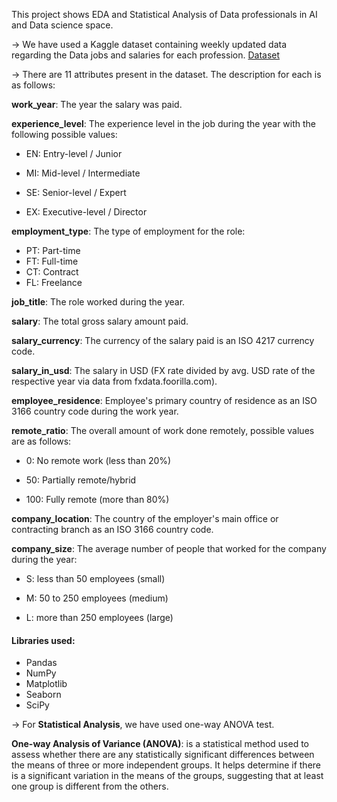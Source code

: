 This project shows EDA and Statistical Analysis of Data professionals in AI and Data science space. 

-> We have used a Kaggle dataset containing weekly updated data regarding the Data jobs and salaries for each profession. [Dataset](https://www.kaggle.com/datasets/lorenzovzquez/data-jobs-salaries/data?select=salaries.csv)

-> There are 11 attributes present in the dataset. The description for each is as follows:

**work_year**: The year the salary was paid.

**experience_level**: The experience level in the job during the year with the following possible values:

- EN: Entry-level / Junior

- MI: Mid-level / Intermediate

- SE: Senior-level / Expert

- EX: Executive-level / Director

**employment_type**: The type of employment for the role:
- PT: Part-time
- FT: Full-time
- CT: Contract
- FL: Freelance

**job_title**: The role worked during the year.

**salary**: The total gross salary amount paid.

**salary_currency**: The currency of the salary paid is an ISO 4217 currency code.

**salary_in_usd**: The salary in USD (FX rate divided by avg. USD rate of the respective year via data from fxdata.foorilla.com).

**employee_residence**: Employee's primary country of residence as an ISO 3166 country code during the work year.

**remote_ratio**: The overall amount of work done remotely, possible values are as follows:

- 0: No remote work (less than 20%)

- 50: Partially remote/hybrid
  
- 100: Fully remote (more than 80%)

**company_location**: The country of the employer's main office or contracting branch as an ISO 3166 country code.

**company_size**: The average number of people that worked for the company during the year:

- S: less than 50 employees (small)

- M: 50 to 250 employees (medium)

- L: more than 250 employees (large)

#### Libraries used: 
- Pandas
- NumPy
- Matplotlib
- Seaborn
- SciPy

-> For **Statistical Analysis**, we have used one-way ANOVA test.

**One-way Analysis of Variance (ANOVA)**: is a statistical method used to assess whether there are any statistically significant differences between the means of three or more independent groups. It helps determine if there is a significant variation in the means of the groups, suggesting that at least one group is different from the others.
